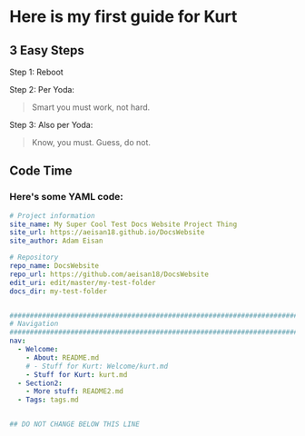 # Here is my first guide for Kurt

## 3 Easy Steps

Step 1:  Reboot

Step 2:  Per Yoda: 

> Smart you must work, not hard. 

Step 3:  Also per Yoda: 

> Know, you must.  Guess, do not.


## Code Time

### Here's some YAML code: 

```yaml
# Project information
site_name: My Super Cool Test Docs Website Project Thing
site_url: https://aeisan18.github.io/DocsWebsite
site_author: Adam Eisan

# Repository
repo_name: DocsWebsite
repo_url: https://github.com/aeisan18/DocsWebsite
edit_uri: edit/master/my-test-folder
docs_dir: my-test-folder


##########################################################################
# Navigation
##########################################################################
nav:
  - Welcome:
    - About: README.md   
    # - Stuff for Kurt: Welcome/kurt.md   
    - Stuff for Kurt: kurt.md   
  - Section2:
    - More stuff: README2.md   
  - Tags: tags.md


## DO NOT CHANGE BELOW THIS LINE
```
